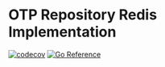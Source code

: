# OTP Repository Redis Implementation

[![codecov](https://codecov.io/gh/applicaset/otp-repo-redis/branch/master/graph/badge.svg?token=voyetFUm70)](https://codecov.io/gh/applicaset/otp-repo-redis)
[![Go Reference](https://pkg.go.dev/badge/github.com/applicaset/otp-repo-redis.svg)](https://pkg.go.dev/github.com/applicaset/otp-repo-redis)
